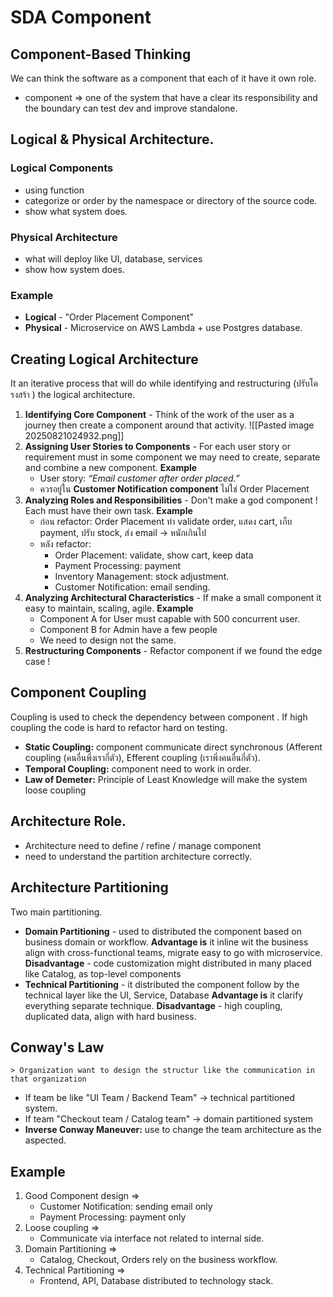 # SDA Component
## Component-Based Thinking
We can think the software as a component that each of it have it own role.
- component => one of the system that have a clear its responsibility and the boundary can test dev and improve standalone.
## Logical & Physical Architecture.
### Logical Components
- using function
- categorize or order by the namespace or directory of the source code.
- show what system does.
### Physical Architecture
- what will deploy like UI, database, services
- show how system does.
### Example
- **Logical** - "Order Placement Component"
- **Physical** - Microservice on AWS Lambda + use Postgres database.

## Creating Logical Architecture
It an iterative process that will do while identifying and restructuring (ปรับโครงสร้า ) the logical architecture.
1. **Identifying Core Component** - Think of the work of the user as a journey then create a component around that activity.
   ![[Pasted image 20250821024932.png]]
2. **Assigning User Stories to Components** - For each user story or requirement must in some component we may need to create, separate and combine a new component. 
	**Example**
	- User story: _“Email customer after order placed.”_
	- ควรอยู่ใน **Customer Notification component** ไม่ใช่ Order Placement
3. **Analyzing Roles and Responsibilities** - Don't make a god component ! Each must have their own task.
	**Example**
	- ก่อน refactor: 
		Order Placement ทำ validate order, แสดง cart, เก็บ payment, ปรับ stock, ส่ง email → หนักเกินไป
	- หลัง refactor:
		- Order Placement: validate, show cart, keep data
		- Payment Processing: payment
		- Inventory Management: stock adjustment.
		- Customer Notification: email sending.
4. **Analyzing Architectural Characteristics** - If make a small component it easy to maintain, scaling,  agile.
	**Example**
	- Component A for User must capable with 500 concurrent user.
	- Component B for Admin have a few people 
	- We need to design not the same.
5. **Restructuring Components** - Refactor component if we found the edge case !
## Component Coupling
Coupling is used to check the dependency between component .
If high coupling the code is hard to refactor hard on testing.
- **Static Coupling:** component communicate direct synchronous (Afferent coupling (คนอื่นพึ่งเรากี่ตัว), Efferent coupling (เราพึ่งคนอื่นกี่ตัว).
- **Temporal Coupling:** component need to work in order.
- **Law of Demeter:** Principle of Least Knowledge will make the system loose coupling
## Architecture Role.
- Architecture need to define / refine / manage component
- need to understand the partition architecture correctly.
## Architecture Partitioning
Two main partitioning.
- **Domain Partitioning** - used to distributed the component based on business domain or workflow.
	**Advantage is** it inline wit  the business align with cross-functional teams, migrate easy to go with microservice.
	**Disadvantage** - code customization might distributed in many placed
	like Catalog, as top-level components
- **Technical Partitioning** - it distributed the component follow by the technical layer like the UI, Service, Database
	**Advantage is** it clarify everything separate technique.
	**Disadvantage** - high coupling, duplicated data, align with hard business.
## Conway's Law
	> Organization want to design the structur like the communication in that organization
- If team be like "UI Team / Backend Team" -> technical partitioned system.
- If team "Checkout team / Catalog team" -> domain partitioned system
- **Inverse Conway Maneuver:** use to change the team architecture as the aspected.
## Example
1. Good Component design =>
	- Customer Notification: sending email only
	- Payment Processing: payment only
2. Loose coupling =>
	- Communicate via interface not related to internal side.
3. Domain Partitioning => 
	- Catalog, Checkout, Orders rely on the business workflow.
4. Technical Partitioning =>
	- Frontend, API, Database distributed to technology stack.
